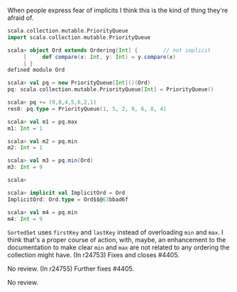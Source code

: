 When people express fear of implicits I think this is the kind of thing they're afraid of.

```scala
scala.collection.mutable.PriorityQueue
import scala.collection.mutable.PriorityQueue

scala> object Ord extends Ordering[Int] {        // not implicit
     |     def compare(x: Int, y: Int) = y.compare(x)
     | }
defined module Ord

scala> val pq = new PriorityQueue[Int]()(Ord)
pq: scala.collection.mutable.PriorityQueue[Int] = PriorityQueue()

scala> pq += (9,8,4,5,6,2,1)
res0: pq.type = PriorityQueue(1, 5, 2, 9, 6, 8, 4)

scala> val m1 = pq.max
m1: Int = 1

scala> val m2 = pq.min
m2: Int = 1

scala> val m3 = pq.min(Ord)
m3: Int = 9

scala>

scala> implicit val ImplicitOrd = Ord
ImplicitOrd: Ord.type = Ord$$@63bbad6f

scala> val m4 = pq.min
m4: Int = 9
```
`SortedSet` uses `firstKey` and `lastKey` instead of overloading `min` and `max`. I think that's a proper course of action, with, maybe, an enhancement to the documentation to make clear `min` and `max` are not related to any ordering the collection might have.
(In r24753) Fixes and closes #4405.

No review.
(In r24755) Further fixes #4405.

No review.
